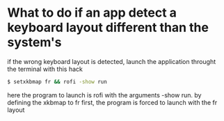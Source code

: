 # What to do if an app detect a keyboard layout different than the system's

if the wrong keyboard layout is detected, launch the application throught the terminal with this hack

```bash
$ setxkbmap fr && rofi -show run

```

here the program to launch is rofi with the arguments -show run. by defining the xkbmap to fr first, the program is forced to launch with the fr layout